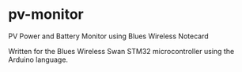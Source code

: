 # pv-monitor
PV Power and Battery Monitor using Blues Wireless Notecard

Written for the Blues Wireless Swan STM32 microcontroller using the Arduino language.
